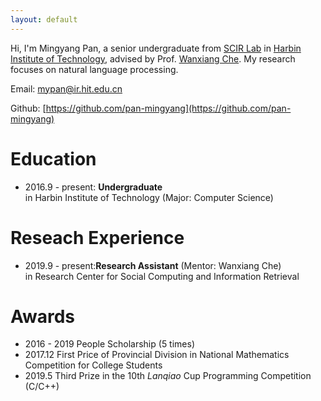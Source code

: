 ```yaml
---
layout: default
---
```


Hi, I'm Mingyang Pan, a senior undergraduate from [SCIR Lab](http://ir.hit.edu.cn) in [Harbin Institute of Technology](http://www.hit.edu.cn), advised by Prof. [Wanxiang Che](http://ir.hit.edu.cn/~car/). My research focuses on natural language processing.

Email: mypan@ir.hit.edu.cn

Github: [https://github.com/pan-mingyang](https://github.com/pan-mingyang)

# Education

* 2016.9 - present: **Undergraduate** 
<br /> in Harbin Institute of Technology (Major: Computer Science)

# Reseach Experience

* 2019.9 - present:**Research Assistant** (Mentor: Wanxiang Che)
<br /> in Research Center for Social Computing and Information Retrieval

# Awards

* 2016 - 2019 People Scholarship (5 times)
* 2017.12 First Price of Provincial Division in National Mathematics Competition for College Students
* 2019.5 Third Prize in the 10th _Lanqiao_ Cup Programming Competition (C/C++)
